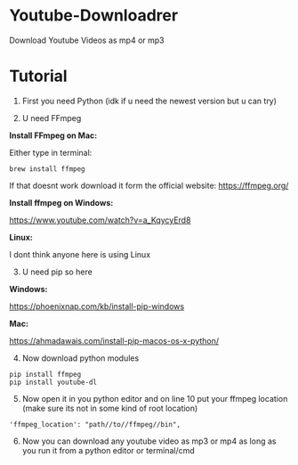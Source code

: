 # Youtube-Downloadrer
Download Youtube Videos as mp4 or mp3
# Tutorial
1) First you need Python (idk if u need the newest version but u can try)

2) U need FFmpeg

**Install FFmpeg on Mac:**

Either type in terminal: 
```
brew install ffmpeg
```
If that doesnt work download it form the official website: https://ffmpeg.org/

**Install ffmpeg on Windows:**

https://www.youtube.com/watch?v=a_KqycyErd8

**Linux:**

I dont think anyone here is using Linux

3) U need pip so here

**Windows:**

https://phoenixnap.com/kb/install-pip-windows

**Mac:**

https://ahmadawais.com/install-pip-macos-os-x-python/

4) Now download python modules
```
pip install ffmpeg
pip install youtube-dl
```

5) Now open it in you python editor and on line 10 put your ffmpeg location (make sure its not in some kind of root location)
```
'ffmpeg_location': "path//to//ffmpeg//bin",
```
6) Now you can download any youtube video as mp3 or mp4 as long as you run it from a python editor or terminal/cmd
